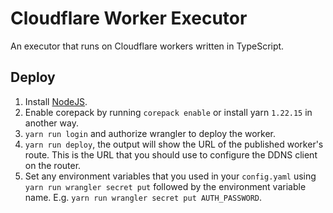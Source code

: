 # Cloudflare Worker Executor
An executor that runs on Cloudflare workers written in TypeScript.

## Deploy
1. Install [NodeJS](https://nodejs.org/en).
1. Enable corepack by running `corepack enable` or install yarn `1.22.15` in another way.
1. `yarn run login` and authorize wrangler to deploy the worker.
1. `yarn run deploy`, the output will show the URL of the published worker's route. This is the URL that you should use to configure the DDNS client on the router.
1. Set any environment variables that you used in your `config.yaml` using `yarn run wrangler secret put` followed by the environment variable name. E.g. `yarn run wrangler secret put AUTH_PASSWORD`.
